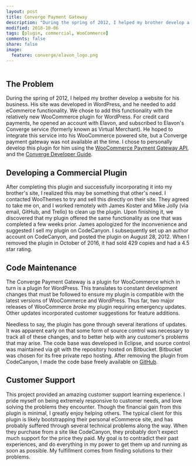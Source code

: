 ```yaml
---
layout: post
title: Converge Payment Gateway
description: "During the spring of 2012, I helped my brother develop a website for his business. His site was developed in WordPress, and he needed to add eCommerce functionality. We chose to add this functionality with the relatively new WooCommerce plugin for WordPress. For credit card payments, he opened an account with Elavon, and subscribed to Elavon's Converge service (formerly known as Virtual Merchant). He hoped to integrate this service into his WooCommerce powered site, but a Converge payment gateway was not available at the time. I chose to personally develop this plugin for him using the WooCommerce Payment Gateway API, and the Converge Developer Guide"
modified: 2018-10-06
tags: [plugin, commercial, WooCommerce]
comments: false
share: false
image:
  feature: converge/elavon_logo.png
---
```

<figure style="text-align: center">
    <img src="{{ site.url }}/images/converge/converge_payment_gateway.png" alt="">
</figure>

## The Problem

During the spring of 2012, I helped my brother develop a website for his business. His site was developed in WordPress, and he needed to add eCommerce functionality. We chose to add this functionality with the relatively new WooCommerce plugin for WordPress. For credit card payments, he opened an account with Elavon, and subscribed to Elavon's Converge service (formerly known as Virtual Merchant). He hoped to integrate this service into his WooCommerce powered site, but a Converge payment gateway was not available at the time. I chose to personally develop this plugin for him using the [WooCommerce Payment Gateway API](http://docs.woothemes.com/document/payment-gateway-api/), and the [Converge Developer Guide](https://www.myvirtualmerchant.com/VirtualMerchant/download/developerGuide.pdf).

## Developing a Commercial Plugin

After completing this plugin and successfully incorporating it into my brother's site, I realized this may be something that other's need. I contacted WooThemes to try and sell this directly on their site. They agreed to take me on, and I worked remotely with James Koster and Mike Jolly (via email, GitHub, and Trello) to clean up the plugin. Upon finishing it, we discovered that my plugin offered the same functionality as one that was completed a few weeks prior. James apologized for the inconvenience and suggested I sell my plugin on CodeCanyon. I subsequently set up an author account on CodeCanyon, and posted the plugin on August 28, 2012. When I removed the plugin in October of 2016, it had sold 429 copies and had a 4.5 star rating.

## Code Maintenance

The Converge Payment Gateway is a plugin for WooCommerce which in turn is a plugin for WordPress. This translates to constant development changes that must be followed to ensure my plugin is compatible with the latest versions of WooCommerce and WordPress. Thus far, two major releases of WooCommerce *broke* my plugin requiring emergency updates. Other updates incorporated customer suggestions for feature additions.

Needless to say, the plugin has gone through several iterations of updates. It was apparent early on that some form of source control was necessary to track all of these changes, and to better help with any customer's problems that may arise. The code base was developed in Eclipse, and source control was maintained via git with the repository hosted on Bitbucket. Bitbucket was chosen for its free private repo hosting. After removing the plugin from CodeCanyon, I made the code base freely available on [GitHub](https://github.com/JacobMDavidson/Elavon-Payment-Gateway-for-WooCommerce).

## Customer Support

This project provided an amazing customer support learning experience. I pride myself on being extremely responsive to customer needs, and love solving the problems they encounter. Though the financial gain from this plugin is minimal, I greatly enjoy helping others. The typical client for this plugin is likely bootstrapping their personal eCommerce site, and has probably suffered through several technical problems along the way. When they purchase from a site like CodeCanyon, they probably don't expect much support for the price they paid. My goal is to contradict their past experiences, and do everything in my power to get them up and running as soon as possible. My fulfillment comes from finding solutions to their problems.
